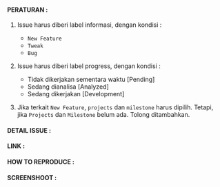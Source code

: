 #### PERATURAN :

1. Issue harus diberi label informasi, dengan kondisi :
   - `New Feature`
   - `Tweak`
   - `Bug`

2. Issue harus diberi label progress, dengan kondisi :
   - Tidak dikerjakan sementara waktu [Pending]
   - Sedang dianalisa [Analyzed]
   - Sedang dikerjakan [Development]

3. Jika terkait `New Feature`, `projects` dan `milestone` harus dipilih.
   Tetapi, jika `Projects` dan `Milestone` belum ada. Tolong ditambahkan.


#### DETAIL ISSUE :


#### LINK :


#### HOW TO REPRODUCE :


#### SCREENSHOOT :
